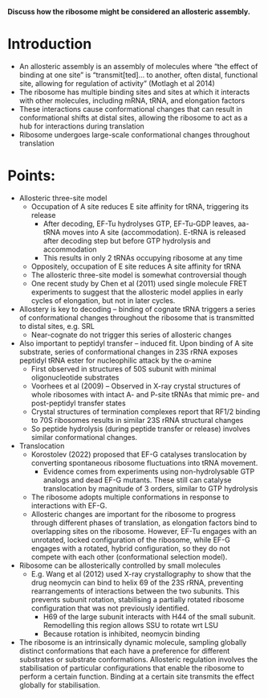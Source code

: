 **Discuss how the ribosome might be considered an allosteric assembly.**

# Introduction 



* An allosteric assembly is an assembly of molecules where “the effect of binding at one site” is “transmit[ted]...  to another, often distal, functional site, allowing for regulation of activity” (Motlagh et al 2014) 
* The ribosome has multiple binding sites and sites at which it interacts with other molecules, including mRNA, tRNA, and elongation factors 
* These interactions cause conformational changes that can result in conformational shifts at distal sites, allowing the ribosome to act as a hub for interactions during translation 
* Ribosome undergoes large-scale conformational changes throughout translation 

# Points: 



* Allosteric three-site model 
    * Occupation of A site reduces E site affinity for tRNA, triggering its release
        * After decoding, EF-Tu hydrolyses GTP, EF-Tu-GDP leaves, aa-tRNA moves into A site (accommodation). E-tRNA is released after decoding step but before GTP hydrolysis and accommodation 
        * This results in only 2 tRNAs occupying ribosome at any time
    * Oppositely, occupation of E site reduces A site affinity for tRNA 
    * The allosteric three-site model is somewhat controversial though 
    * One recent study by Chen et al (2011) used single molecule FRET experiments to suggest that the allosteric model applies in early cycles of elongation, but not in later cycles. 
* Allostery is key to decoding – binding of cognate tRNA triggers a series of conformational changes throughout the ribosome that is transmitted to distal sites, e.g. SRL
    * Near-cognate do not trigger this series of allosteric changes 
* Also important to peptidyl transfer – induced fit. Upon binding of A site substrate, series of conformational changes in 23S rRNA exposes peptidyl tRNA ester for nucleophilic attack by the α-amine 
    *  First observed in structures of 50S subunit with minimal oligonucleotide substrates
    * Voorhees et al (2009) – Observed in X-ray crystal structures of whole ribosomes with intact A- and P-site tRNAs that mimic pre- and post-peptidyl transfer states 
    * Crystal structures of termination complexes report that RF1/2 binding to 70S ribosomes results in similar 23S rRNA structural changes 
    * So peptide hydrolysis (during peptide transfer or release) involves similar conformational changes. 
* Translocation 
    * Korostolev (2022) proposed that EF-G catalyses translocation by converting spontaneous ribosome fluctuations into tRNA movement. 
        * Evidence comes from experiments using non-hydrolysable GTP analogs and dead EF-G mutants. These still can catalyse translocation by magnitude of 3 orders, similar to GTP hydrolysis 
    * The ribosome adopts multiple conformations in response to interactions with EF-G. 
    * Allosteric changes are important for the ribosome to progress through different phases of translation, as elongation factors bind to overlapping sites on the ribosome. However, EF-Tu engages with an unrotated, locked configuration of the ribosome, while EF-G engages with a rotated, hybrid configuration, so they do not compete with each other (conformational selection model). 
* Ribosome can be allosterically controlled by small molecules 
    * E.g. Wang et al (2012) used X-ray crystallography to show that the drug neomycin can bind to helix 69 of the 23S rRNA, preventing rearrangements of interactions between the two subunits. This prevents subunit rotation, stabilising a partially rotated ribosome configuration that was not previously identified. 
        * H69 of the large subunit interacts with H44 of the small subunit. Remodelling this region allows SSU to rotate wrt LSU 
        * Because rotation is inhibited, neomycin binding 
* The ribosome is an intrinsically dynamic molecule, sampling globally distinct conformations that each have a preference for different substrates or substrate conformations. Allosteric regulation involves the stabilisation of particular configurations that enable the ribosome to perform a certain function. Binding at a certain site transmits the effect globally for stabilisation. 